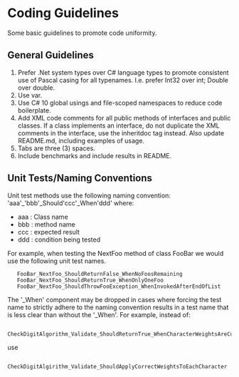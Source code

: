 # Coding Guidelines

Some basic guidelines to promote code uniformity.

## General Guidelines

1. Prefer .Net system types over C# language types to promote consistent use of 
   Pascal casing for all typenames. I.e. prefer Int32 over int; Double over double.
2. Use var.
3. Use C# 10 global usings and file-scoped namespaces to reduce code boilerplate.
4. Add XML code comments for all public methods of interfaces and public classes.
   If a class implements an interface, do not duplicate the XML comments in the
   interface, use the inheritdoc tag instead. Also update README.md, including examples 
   of usage.
5. Tabs are three (3) spaces.
6. Include benchmarks and include results in README.

## Unit Tests/Naming Conventions

Unit test methods use the following naming convention: 'aaa'_'bbb'_Should'ccc'_When'ddd' where:

* aaa : Class name
* bbb : method name
* ccc : expected result
* ddd : condition being tested

For example, when testing the NextFoo method of class FooBar we would use the following
unit test names.

```
   FooBar_NextFoo_ShouldReturnFalse_WhenNoFoosRemaining
   FooBar_NextFoo_ShouldReturnTrue_WhenOnlyOneFoo
   FooBar_NextFoo_ShouldThrowFooException_WhenInvokedAfterEndOfList
```

The '_When' component may be dropped in cases where forcing the test name to strictly
adhere to the naming convention results in a test name that is less clear than without
the '_When'. For example, instead of:

```
	CheckDigitAlgorithm_Validate_ShouldReturnTrue_WhenCharacterWeightsAreCorrectlyApplied
```

use

```
	CheckDigitAlgirithm_Validate_ShouldApplyCorrectWeightsToEachCharacter
```